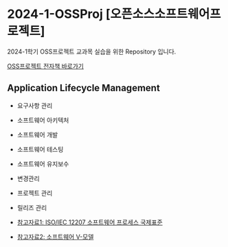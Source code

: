 # 2024-1-OSSProj [오픈소스소프트웨어프로젝트]
2024-1학기 OSS프로젝트 교과목 실습을 위한 Repository 입니다.

[OSS프로젝트 전자책 바로가기](https://wikidocs.net/book/14591)

## Application Lifecycle Management

- 요구사항 관리  
- 소프트웨어 아키텍처  
- 소프트웨어 개발  
- 소프트웨어 테스팅  
- 소프트웨어 유지보수  
- 변경관리  
- 프로젝트 관리  
- 릴리즈 관리

- [참고자료1: ISO/IEC 12207 소프트웨어 프로세스 국제표준](http://www.jidum.com/jidums/view.do?jidumId=294)  
- [참고자료2: 소프트웨어 V-모델](https://ko.wikipedia.org/wiki/V_%EB%AA%A8%EB%8D%B8)  
